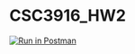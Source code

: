 # CSC3916_HW2
[![Run in Postman](https://run.pstmn.io/button.svg)](https://app.getpostman.com/run-collection/d2041b32ef7e1fef7cb8?action=collection%2Fimport)
